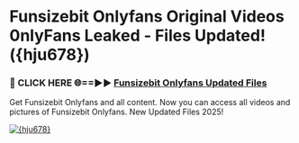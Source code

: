 # Funsizebit Onlyfans Original Videos 0nlyFans Leaked - Files Updated! ({hju678})

<h3>🔴 CLICK HERE 🌐==►► <a href="https://tinyurl.com/ms9xzufz" rel="nofollow">Funsizebit Onlyfans Updated Files</a></h3>

Get Funsizebit Onlyfans and all content. Now you can access all videos and pictures of Funsizebit Onlyfans. New Updated Files 2025!

[![{hju678}](https://i.imgur.com/PQ7UWWw.gif)](https://tinyurl.com/ms9xzufz)
